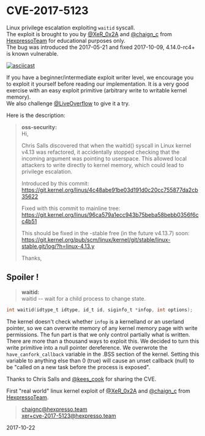 CVE-2017-5123
===================
Linux privilege escalation exploiting `waitid` syscall.  
The exploit is brought to you by [@XeR\_0x2A](https://twitter.com/XeR_0x2A) and
[@chaign\_c](https://twitter.com/chaign_c) from
[HexpressoTeam](http://hexpresso.github.io/) for educational purposes only.  
The bug was introduced the 2017-05-21 and fixed 2017-10-09, 4.14.0-rc4+ is
known vulnerable.

[![asciicast](https://asciinema.org/a/BeRNWtrX27yF28CMeflqHQT0H.png)](https://asciinema.org/a/BeRNWtrX27yF28CMeflqHQT0H)

If you have a beginner/intermediate exploit writer level, we encourage you to
exploit it yourself before reading our implementation. It is a very good
exercise with an easy exploit primitive (arbitrary write to writable kernel
memory).  
We also challenge [@LiveOverflow](https://twitter.com/LiveOverflow) to give it
a try.

Here is the description:

> **oss-security:**  
> Hi,
> 
> Chris Salls discovered that when the waitid() syscall in Linux kernel  
> v4.13 was refactored, it accidentally stopped checking that the  
> incoming argument was pointing to userspace. This allowed local  
> attackers to write directly to kernel memory, which could lead to  
> privilege escalation.  
>  
> Introduced by this commit:  
> https://git.kernel.org/linus/4c48abe91be03d191d0c20cc755877da2cb35622  
>  
> Fixed with this commit to mainline tree:  
> https://git.kernel.org/linus/96ca579a1ecc943b75beba58bebb0356f6cc4b51  
>   
> This should be fixed in the -stable free (in the future v4.13.7) soon:  
> https://git.kernel.org/pub/scm/linux/kernel/git/stable/linux-stable.git/log/?h=linux-4.13.y  
>   
> Thanks,

Spoiler !
-------------
> **waitid:**  
> waitid -- wait for a child process to change state.  
```c
int waitid(idtype_t idtype, id_t id, siginfo_t *infop, int options);
```

The kernel doesn't check whether `infop` is a kernelland or an userland
pointer, so we can overwrite memory of any kernel memory page with write
permissions. The fun part is that we only control partially what is written.  
There are more than a thousand ways to exploit this. We decided to turn this
write primitive into a null pointer dereference. We overwrote the
`have_canfork_callback` variable in the .BSS section of the kernel. Setting
this variable to anything else than 0 (true) will cause an unset
callback (null) to be "called on a new task before the process is exposed".

Thanks to Chris Salls and [@kees_cook](https://twitter.com/kees_cook) for
sharing the CVE.

First "real world" linux kernel exploit of
[@XeR\_0x2A](https://twitter.com/XeR_0x2A) and
[@chaign\_c](https://twitter.com/chaign_c) from
[HexpressoTeam](http://hexpresso.github.io/).

> [chaignc@hexpresso.team](mailto:chaignc@hexpresso.team)  
> [xer+cve-2017-5123@hexpresso.team](mailto:xer+cve-2017-5123@hexpresso.team)

2017-10-22
